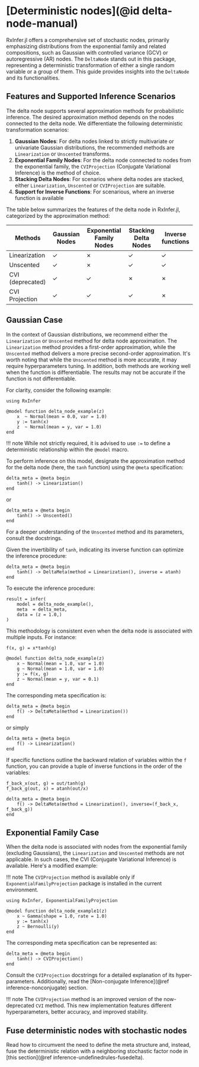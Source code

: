# [Deterministic nodes](@id delta-node-manual)

RxInfer.jl offers a comprehensive set of stochastic nodes, primarily emphasizing distributions from the exponential family and related compositions, such as Gaussian with controlled variance (GCV) or autoregressive (AR) nodes. The `DeltaNode` stands out in this package, representing a deterministic transformation of either a single random variable or a group of them. This guide provides insights into the `DeltaNode` and its functionalities.

## Features and Supported Inference Scenarios

The delta node supports several approximation methods for probabilistic inference. The desired approximation method depends on the nodes connected to the delta node. We differentiate the following deterministic transformation scenarios:

1. **Gaussian Nodes**: For delta nodes linked to strictly multivariate or univariate Gaussian distributions, the recommended methods are `Linearization` or `Unscented` transforms.
2. **Exponential Family Nodes**: For the delta node connected to nodes from the exponential family, the `CVIProjection` (Conjugate Variational Inference) is the method of choice.
3. **Stacking Delta Nodes**: For scenarios where delta nodes are stacked, either `Linearization`, `Unscented` or `CVIProjection` are suitable.
4. **Support for Inverse Functions**: For scenarious, where an inverse function is available

The table below summarizes the features of the delta node in RxInfer.jl, categorized by the approximation method:

| Methods          | Gaussian Nodes | Exponential Family Nodes | Stacking Delta Nodes | Inverse functions
|------------------|----------------|--------------------------|----------------------|----------------------
| Linearization    | ✓              | ✗                        | ✓                    | ✓                   
| Unscented        | ✓              | ✗                        | ✓                    | ✓                   
| CVI (deprecated) | ✓              | ✓                        | ✗                    | ✗                   
| CVI Projection   | ✓              | ✓                        | ✓                    | ✗                   


## Gaussian Case

In the context of Gaussian distributions, we recommend either the `Linearization` or `Unscented` method for delta node approximation. The `Linearization` method provides a first-order approximation, while the `Unscented` method delivers a more precise second-order approximation. It's worth noting that while the `Unscented` method is more accurate, it may require hyperparameters tuning. In addition, both methods are working well when the function is differentiable. The results may not be accurate if the function is not differentiable.


For clarity, consider the following example:

```@example delta_node_example
using RxInfer

@model function delta_node_example(z)
    x  ~ Normal(mean = 0.0, var = 1.0)
    y := tanh(x)
    z  ~ Normal(mean = y, var = 1.0)
end
```

!!! note
    While not strictly required, it is advised to use `:=` to define a deterministic relationship within the `@model` macro.

To perform inference on this model, designate the approximation method for the delta node (here, the `tanh` function) using the `@meta` specification:

```@example delta_node_example
delta_meta = @meta begin 
    tanh() -> Linearization()
end
```
or
```@example delta_node_example
delta_meta = @meta begin 
    tanh() -> Unscented()
end
```

For a deeper understanding of the `Unscented` method and its parameters, consult the docstrings.

Given the invertibility of `tanh`, indicating its inverse function can optimize the inference procedure:

```@example delta_node_example
delta_meta = @meta begin 
    tanh() -> DeltaMeta(method = Linearization(), inverse = atanh)
end
```

To execute the inference procedure:

```@example delta_node_example
result = infer(
    model = delta_node_example(), 
    meta  = delta_meta, 
    data = (z = 1.0,)
)
```

This methodology is consistent even when the delta node is associated with multiple inputs. For instance:

```@example delta_node_example
f(x, g) = x*tanh(g)
```

```@example delta_node_example
@model function delta_node_example(z)
    x ~ Normal(mean = 1.0, var = 1.0)
    g ~ Normal(mean = 1.0, var = 1.0)
    y := f(x, g)
    z ~ Normal(mean = y, var = 0.1)
end
```

The corresponding meta specification is:

```@example delta_node_example
delta_meta = @meta begin 
    f() -> DeltaMeta(method = Linearization())
end
```
or simply
```@example delta_node_example
delta_meta = @meta begin 
    f() -> Linearization()
end
```

If specific functions outline the backward relation of variables within the `f` function, you can provide a tuple of inverse functions in the order of the variables:

```@example delta_node_example
f_back_x(out, g) = out/tanh(g)
f_back_g(out, x) = atanh(out/x)
```


```@example delta_node_example
delta_meta = @meta begin 
    f() -> DeltaMeta(method = Linearization(), inverse=(f_back_x, f_back_g))
end
```

## Exponential Family Case

When the delta node is associated with nodes from the exponential family (excluding Gaussians), the `Linearization` and `Unscented` methods are not applicable. In such cases, the CVI (Conjugate Variational Inference) is available. Here's a modified example:

!!! note
    The `CVIProjection` method is available only if `ExponentialFamilyProjection` package is installed in the current environment.

```@example delta_node_example_cvi
using RxInfer, ExponentialFamilyProjection

@model function delta_node_example1(z)
    x ~ Gamma(shape = 1.0, rate = 1.0)
    y := tanh(x)
    z ~ Bernoulli(y)
end
```

The corresponding meta specification can be represented as:

```@example delta_node_example_cvi
delta_meta = @meta begin 
    tanh() -> CVIProjection()
end
```

Consult the `CVIProjection` docstrings for a detailed explanation of its hyper-parameters. Additionally, read the [Non-conjugate Inference](@ref inference-nonconjugate) section.

!!! note
    The `CVIProjection` method is an improved version of the now-deprecated `CVI` method. This new implementation features different hyperparameters, better accuracy, and improved stability.

## Fuse deterministic nodes with stochastic nodes

Read how to circumvent the need to define the meta structure and, instead, fuse the deterministic relation with a neighboring stochastic factor node in [this section](@ref inference-undefinedrules-fusedelta).